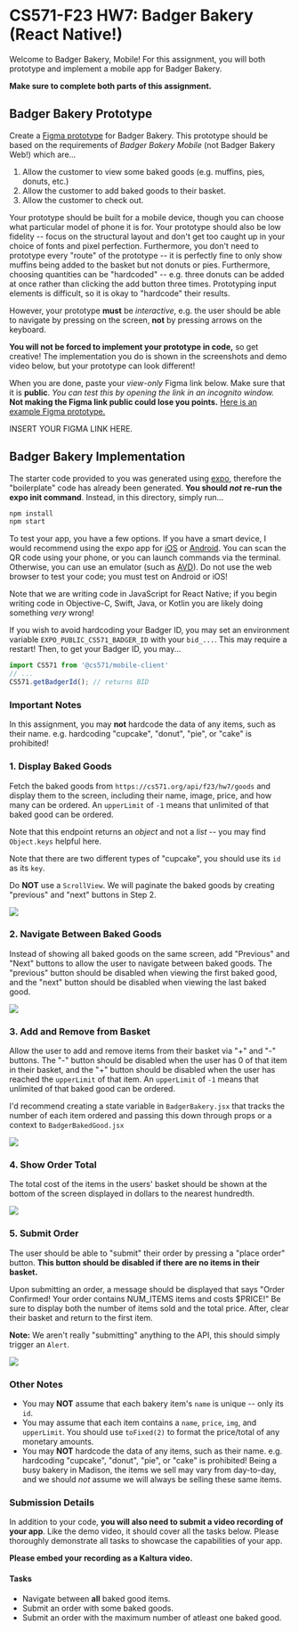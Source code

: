 # CS571-F23 HW7: Badger Bakery (React Native!)

Welcome to Badger Bakery, Mobile! For this assignment, you will both prototype and implement a mobile app for Badger Bakery.

**Make sure to complete both parts of this assignment.**

## Badger Bakery Prototype

Create a [Figma prototype](http://figma.com/) for Badger Bakery. This prototype should be based on the requirements of *Badger Bakery Mobile* (not Badger Bakery Web!) which are...

1. Allow the customer to view some baked goods (e.g. muffins, pies, donuts, etc.)
2. Allow the customer to add baked goods to their basket.
2. Allow the customer to check out.

Your prototype should be built for a mobile device, though you can choose what particular model of phone it is for. Your prototype should also be low fidelity -- focus on the structural layout and don't get too caught up in your choice of fonts and pixel perfection. Furthermore, you don't need to prototype every "route" of the prototype -- it is perfectly fine to only show muffins being added to the basket but not donuts or pies. Furthermore, choosing quantities can be "hardcoded" -- e.g. three donuts can be added at once rather than clicking the add button three times. Prototyping input elements is difficult, so it is okay to "hardcode" their results.

However, your prototype **must** be *interactive*, e.g. the user should be able to navigate by pressing on the screen, **not** by pressing arrows on the keyboard.

**You will not be forced to implement your prototype in code,** so get creative! The implementation you do is shown in the screenshots and demo video below, but your prototype can look different!

When you are done, paste your *view-only* Figma link below. Make sure that it is **public**. *You can test this by opening the link in an incognito window.* **Not making the Figma link public could lose you points.** [Here is an example Figma prototype.](https://www.figma.com/file/dD7xbQEJWanguhnfwNFf40/BadgerChat-Mobile?node-id=0%3A1&t=7VTTaZERjsAKAgxs-1)

INSERT YOUR FIGMA LINK HERE.


## Badger Bakery Implementation

The starter code provided to you was generated using [expo](https://expo.dev/), therefore the "boilerplate" code has already been generated. **You should *not* re-run the expo init command**. Instead, in this directory, simply run...

```bash
npm install
npm start
```

To test your app, you have a few options. If you have a smart device, I would recommend using the expo app for [iOS](https://apps.apple.com/us/app/expo-go/id982107779) or [Android](https://play.google.com/store/apps/details?id=host.exp.exponent&hl=en_US&gl=US). You can scan the QR code using your phone, or you can launch commands via the terminal. Otherwise, you can use an emulator (such as [AVD](https://developer.android.com/studio/run/emulator)). Do not use the web browser to test your code; you must test on Android or iOS!

Note that we are writing code in JavaScript for React Native; if you begin writing code in Objective-C, Swift, Java, or Kotlin you are likely doing something *very* wrong!

If you wish to avoid hardcoding your Badger ID, you may set an environment variable `EXPO_PUBLIC_CS571_BADGER_ID` with your `bid_...`. This may require a restart! Then, to get your Badger ID, you may...

```js
import CS571 from '@cs571/mobile-client'
// ...
CS571.getBadgerId(); // returns BID
```

### Important Notes
In this assignment, you may **not** hardcode the data of any items, such as their name. e.g. hardcoding "cupcake", "donut", "pie", or "cake" is prohibited!

### 1. Display Baked Goods

Fetch the baked goods from `https://cs571.org/api/f23/hw7/goods` and display them to the screen, including their name, image, price, and how many can be ordered. An `upperLimit` of `-1` means that unlimited of that baked good can be ordered.

Note that this endpoint returns an *object* and not a *list* -- you may find `Object.keys` helpful here.

Note that there are two different types of "cupcake", you should use its `id` as its `key`.

Do **NOT** use a `ScrollView`. We will paginate the baked goods by creating "previous" and "next" buttons in Step 2.

![](_figures/step1.png)

### 2. Navigate Between Baked Goods

Instead of showing all baked goods on the same screen, add "Previous" and "Next" buttons to allow the user to navigate between baked goods. The "previous" button should be disabled when viewing the first baked good, and the "next" button should be disabled when viewing the last baked good.

![](_figures/step2.png)

### 3. Add and Remove from Basket

Allow the user to add and remove items from their basket via "+" and "-" buttons. The "-" button should be disabled when the user has 0 of that item in their basket, and the "+" button should be disabled when the user has reached the `upperLimit` of that item. An `upperLimit` of `-1` means that unlimited of that baked good can be ordered.

I'd recommend creating a state variable in `BadgerBakery.jsx` that tracks the number of each item ordered and passing this down through props or a context to `BadgerBakedGood.jsx`

![](_figures/step3.png)

### 4. Show Order Total

The total cost of the items in the users' basket should be shown at the bottom of the screen displayed in dollars to the nearest hundredth.

![](_figures/step4.png)

### 5. Submit Order

The user should be able to "submit" their order by pressing a "place order" button. **This button should be disabled if there are no items in their basket.**

Upon submitting an order, a message should be displayed that says "Order Confirmed! Your order contains NUM_ITEMS items and costs $PRICE!" Be sure to display both the number of items sold and the total price. After, clear their basket and return to the first item.

**Note:** We aren't really "submitting" anything to the API, this should simply trigger an `Alert`.

![](_figures/step5.png)

### Other Notes
 - You may **NOT** assume that each bakery item's `name` is unique -- only its `id`. 
 - You may assume that each item contains a `name`, `price`, `img`, and `upperLimit`. You should use `toFixed(2)` to format the price/total of any monetary amounts.
 - You may **NOT** hardcode the data of any items, such as their name. e.g. hardcoding "cupcake", "donut", "pie", or "cake" is prohibited! Being a busy bakery in Madison, the items we sell may vary from day-to-day, and we should *not* assume we will always be selling these same items.

### Submission Details
In addition to your code, **you will also need to submit a video recording of your app**. Like the demo video, it should cover all the tasks below. Please thoroughly demonstrate all tasks to showcase the capabilities of your app.

**Please embed your recording as a Kaltura video.**

#### Tasks 
 - Navigate between **all** baked good items.
 - Submit an order with some baked goods.
 - Submit an order with the maximum number of atleast one baked good.
